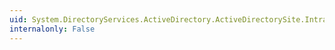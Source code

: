 ```yaml
---
uid: System.DirectoryServices.ActiveDirectory.ActiveDirectorySite.IntraSiteReplicationSchedule
internalonly: False
---
```

